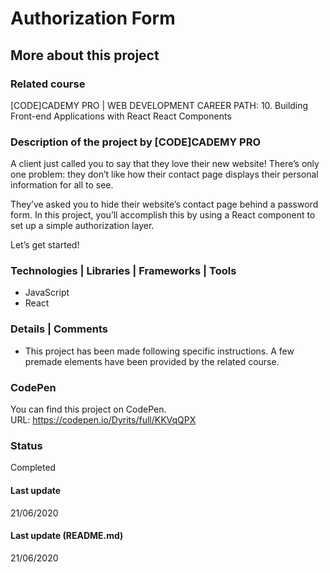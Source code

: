 # Authorization Form

## More about this project

### Related course
[CODE]CADEMY PRO | WEB DEVELOPMENT CAREER PATH: 10. Building Front-end Applications with React
React Components

### Description of the project by [CODE]CADEMY PRO
A client just called you to say that they love their new website! There’s only one problem: they don’t like how their contact page displays their personal information for all to see.

They’ve asked you to hide their website’s contact page behind a password form. In this project, you’ll accomplish this by using a React component to set up a simple authorization layer.

Let’s get started!

### Technologies | Libraries | Frameworks | Tools  
- JavaScript
- React

### Details | Comments
- This project has been made following specific instructions. A few premade elements have been provided by the related course.  

### CodePen
You can find this project on CodePen.  
URL: https://codepen.io/Dyrits/full/KKVqQPX

### Status
Completed 

#### Last update
21/06/2020

#### Last update (README.md)
21/06/2020
